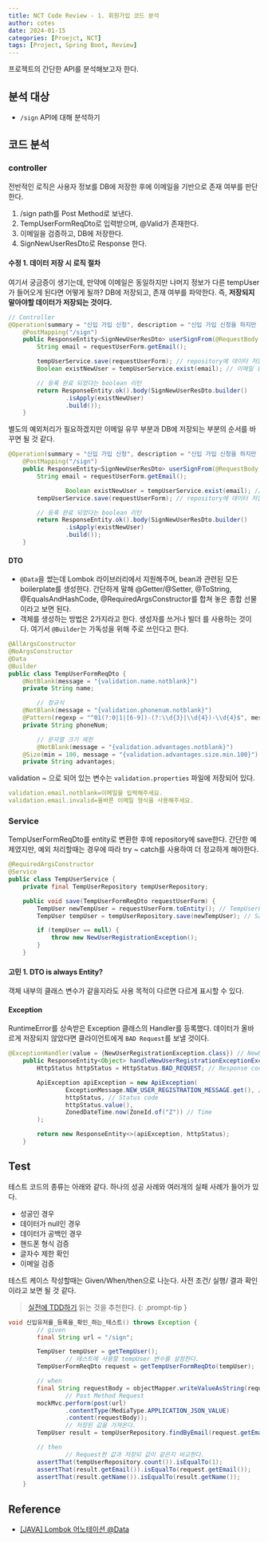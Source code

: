 ```yaml
---
title: NCT Code Review - 1. 회원가입 코드 분석
author: cotes
date: 2024-01-15
categories: [Proejct, NCT]
tags: [Project, Spring Boot, Review]
---
```


프로젝트의 간단한 API를 분석해보고자 한다.

## 분석 대상

- `/sign` API에 대해 분석하기

## 코드 분석

### controller

전반적인 로직은 사용자 정보를 DB에 저장한 후에 이메일을 기반으로 존재 여부를 판단한다.

1. /sign path를 Post Method로 보낸다.
2. TempUserFormReqDto로 입력받으며, @Valid가 존재한다.
3. 이메일을 검증하고, DB에 저장한다.
4. SignNewUserResDto로 Response 한다.

#### 수정 1. 데이터 저장 시 로직 절차

여기서 궁금증이 생기는데, 만약에 이메일은 동일하지만 나머지 정보가 다른 tempUser가 들어오게 된다면 어떻게 될까? DB에 저장되고, 존재 여부를 파악한다. 즉, **저장되지 말아야할 데이터가 저장되는 것이다.**

```java
// Controller
@Operation(summary = "신입 가입 신청", description = "신입 가입 신청을 하지만 회원 가입이 아님을 인지하자. TempUser에 저장")
    @PostMapping("/sign")
    public ResponseEntity<SignNewUserResDto> userSignFrom(@RequestBody @Valid TempUserFormReqDto requestUserForm) {
        String email = requestUserForm.getEmail();

        tempUserService.save(requestUserForm); // repository에 데이터 저장하고
        Boolean existNewUser = tempUserService.exist(email); // 이메일 유무 확인

        // 등록 완료 되었다는 boolean 리턴
        return ResponseEntity.ok().body(SignNewUserResDto.builder()
                .isApply(existNewUser)
                .build());
    }
```

별도의 예외처리가 필요하겠지만 이메일 유무 부분과 DB에 저장되는 부분의 순서를 바꾸면 될 것 같다.

```java
@Operation(summary = "신입 가입 신청", description = "신입 가입 신청을 하지만 회원 가입이 아님을 인지하자. TempUser에 저장")
    @PostMapping("/sign")
    public ResponseEntity<SignNewUserResDto> userSignFrom(@RequestBody @Valid TempUserFormReqDto requestUserForm) {
        String email = requestUserForm.getEmail();

				Boolean existNewUser = tempUserService.exist(email); // 이메일 유무 확인
        tempUserService.save(requestUserForm); // repository에 데이터 저장하고

        // 등록 완료 되었다는 boolean 리턴
        return ResponseEntity.ok().body(SignNewUserResDto.builder()
                .isApply(existNewUser)
                .build());
    }
```

#### DTO

- `@Data`을 썼는데 Lombok 라이브러리에서 지원해주며, bean과 관련된 모든 boilerplate를 생성한다. 간단하게 말해 @Getter/@Setter, @ToString, @EqualsAndHashCode, @RequiredArgsConstructor를 합쳐 놓은 종합 선물이라고 보면 된다.
- 객체를 생성하는 방법은 2가지라고 한다. 생성자를 쓰거나 빌더 를 사용하는 것이다. 여기서 `@Builder`는 가독성을 위해 주로 쓰인다고 한다.

```java
@AllArgsConstructor
@NoArgsConstructor
@Data
@Builder
public class TempUserFormReqDto {
    @NotBlank(message = "{validation.name.notblank}")
    private String name;

		// 정규식
    @NotBlank(message = "{validation.phonenum.notblank}")
    @Pattern(regexp = "^01(?:0|1|[6-9])-(?:\\d{3}|\\d{4})-\\d{4}$", message = "{validation.phonenum.invalid}")
    private String phoneNum;

		// 문자열 크기 제한
		@NotBlank(message = "{validation.advantages.notblank}")
    @Size(min = 100, message = "{validation.advantages.size.min.100}")
    private String advantages;
```

validation ~ 으로 되어 있는 변수는 `validation.properties` 파일에 저장되어 있다.

```yaml
validation.email.notblank=이메일을 입력해주세요.
validation.email.invalid=올바른 이메일 형식을 사용해주세요.
```

### Service

TempUserFormReqDto를 entity로 변환한 후에 repository에 save한다. 간단한 예제였지만, 예외 처리할때는 경우에 따라 try ~ catch를 사용하여 더 정교하게 해야한다.

```java
@RequiredArgsConstructor
@Service
public class TempUserService {
    private final TempUserRepository tempUserRepository;

    public void save(TempUserFormReqDto requestUserForm) {
        TempUser newTempUser = requestUserForm.toEntity(); // TempUserFormReqDto -> Entity
        TempUser tempUser = tempUserRepository.save(newTempUser); // Save

        if (tempUser == null) {
            throw new NewUserRegistrationException();
        }
    }
```

#### 고민 1. DTO is always Entity?

객체 내부의 클래스 변수가 같을지라도 사용 목적이 다르면 다르게 표시할 수 있다.

#### Exception

RuntimeError를 상속받은 Exception 클래스의 Handler를 등록했다. 데이터가 올바르게 저장되지 않았다면 클라이언트에게 `BAD Request`를 보낼 것이다.

```java
@ExceptionHandler(value = {NewUserRegistrationException.class}) // NewUserRegistrationException Hanlder
    public ResponseEntity<Object> handleNewUserRegistrationExceptionException(NewUserRegistrationException e) {
        HttpStatus httpStatus = HttpStatus.BAD_REQUEST; // Response code

        ApiException apiException = new ApiException(
                ExceptionMessage.NEW_USER_REGISTRATION_MESSAGE.get(), // Message
                httpStatus, // Status code
                httpStatus.value(),
                ZonedDateTime.now(ZoneId.of("Z")) // Time
        );

        return new ResponseEntity<>(apiException, httpStatus);
    }
```

## Test

테스트 코드의 종류는 아래와 같다. 하나의 성공 사례와 여러개의 실패 사례가 들어가 있다.

- 성공인 경우
- 데이터가 null인 경우
- 데이터가 공백인 경우
- 핸드폰 형식 검증
- 글자수 제한 확인
- 이메일 검증

테스트 케이스 작성할때는 Given/When/then으로 나눈다. 사전 조건/ 실행/ 결과 확인이라고 보면 될 것 같다.

> [실전에 TDD하기](https://tech.kakaopay.com/post/implementing-tdd-in-practical-applications/) 읽는 것을 추천한다.
> {: .prompt-tip }

```java
void 신입유저를_등록을_확인_하는_테스트() throws Exception {
        // given
        final String url = "/sign";

        TempUser tempUser = getTempUser();
				// 테스트에 사용할 tempUser 변수를 설정한다.
        TempUserFormReqDto request = getTempUserFormReqDto(tempUser);

        // when
        final String requestBody = objectMapper.writeValueAsString(request);
				// Post Method Request
        mockMvc.perform(post(url)
                .contentType(MediaType.APPLICATION_JSON_VALUE)
                .content(requestBody));
				// 저장된 값을 가져온다.
        TempUser result = tempUserRepository.findByEmail(request.getEmail()).get();

        // then
				// Request한 값과 저장되 값이 같은지 비교한다.
        assertThat(tempUserRepository.count()).isEqualTo(1);
        assertThat(result.getEmail()).isEqualTo(request.getEmail());
        assertThat(result.getName()).isEqualTo(result.getName());
    }
```

## Reference
- [[JAVA] Lombok 어노테이션 @Data](https://zi-c.tistory.com/entry/JAVA-Lombok-어노테이션-Data)
